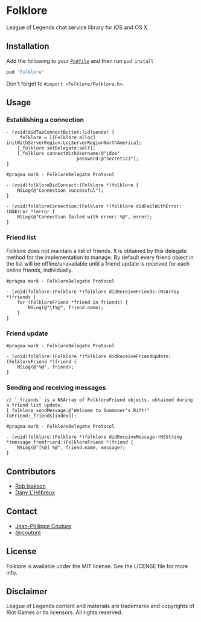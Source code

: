 # Folklore

League of Legends chat service library for iOS and OS X.

## Installation

Add the following to your [`Podfile`](http://docs.cocoapods.org/podfile.html)
and then run `pod install`

```ruby
pod 'Folklore'
```

Don't forget to `#import <Folklore/Folklore.h>`.

## Usage

### Establishing a connection

```objc
- (void)didTapConnectButton:(id)sender {
    _folklore = [[Folklore alloc] initWithServerRegion:LoLServerRegionNorthAmerica];
    [_folklore setDelegate:self];
    [_folklore connectWithUsername:@"jdoe"
                          password:@"secret123"];
}

#pragma mark - FolkloreDelegate Protocol

- (void)folkloreDidConnect:(Folklore *)folklore {
    NSLog(@"Connection successful");
}

- (void)folkloreConnection:(Folklore *)folklore didFailWithError:(NSError *)error {
    NSLog(@"Connection failed with error: %@", error);
}
```

### Friend list

Folklore does not maintain a list of friends. It is obtained by this delegate method for the implementation to manage. By default every friend object in the list will be offline/unavailable until a friend update is received for each online friends,  individually.

```objc
#pragma mark - FolkloreDelegate Protocol

- (void)folklore:(Folklore *)folklore didReceiveFriends:(NSArray *)friends {
    for (FolkloreFriend *friend in friends) {
        NSLog(@"\t%@", friend.name);
    }
}
```

### Friend update

```objc
#pragma mark - FolkloreDelegate Protocol

- (void)folklore:(Folklore *)folklore didReceiveFriendUpdate:(FolkloreFriend *)friend {
    NSLog(@"%@", friend);
}
```

### Sending and receiving messages

```objc
// `_friends` is a NSArray of FolkloreFriend objects, obtained during a friend list update.
[_folklore sendMessage:@"Welcome to Summoner's Rift!" toFriend:_friends[index]];

#pragma mark - FolkloreDelegate Protocol

- (void)folklore:(Folklore *)folklore didReceiveMessage:(NSString *)message fromfriend:(FolkloreFriend *)friend {
    NSLog(@"[%@] %@", friend.name, message);
}
```

## Contributors
 * [Rob Isakson](https://github.com/robisaks)
 * [Dany L'Hébreux](https://github.com/danylhebreux)

## Contact

 * [Jean-Philippe Couture](https://github.com/jcouture)
 * [@jcouture](https://twitter.com/jcouture)

## License

Folklore is available under the MIT license. See the LICENSE file for more info.

## Disclaimer

League of Legends content and materials are trademarks and copyrights of Riot Games or its licensors. All rights reserved.
